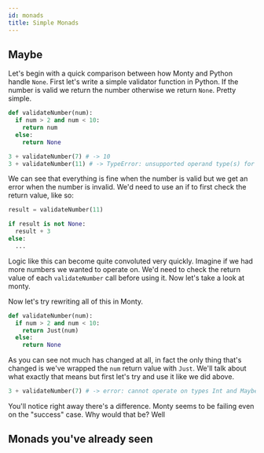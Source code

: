 ```yaml
---
id: monads
title: Simple Monads
---
```


## Maybe

Let's begin with a quick comparison between how Monty and Python handle `None`.
First let's write a simple validator function in Python. If the number is valid
we return the number otherwise we return `None`. Pretty simple. 

```python
def validateNumber(num):
  if num > 2 and num < 10:
    return num
  else:
    return None
```

```python
3 + validateNumber(7) # -> 10
3 + validateNumber(11) # -> TypeError: unsupported operand type(s) for +: 'int' and 'NoneType'
```

We can see that everything is fine when the number is valid but we get an error when the
number is invalid. We'd need to use an if to first check the return value, like so:

```python
result = validateNumber(11)

if result is not None:
  result + 3
else:
  ...
```

Logic like this can become quite convoluted very quickly. Imagine if we had more numbers
we wanted to operate on. We'd need to check the return value of each `validateNumber` call
before using it. Now let's take a look at monty.

Now let's try rewriting all of this in Monty.

```python
def validateNumber(num):
  if num > 2 and num < 10:
    return Just(num)
  else:
    return None
```

As you can see not much has changed at all, in fact the only thing that's changed is
we've wrapped the `num` return value with `Just`. We'll talk about what exactly that means
but first let's try and use it like we did above.

```python
3 + validateNumber(7) # -> error: cannot operate on types Int and Maybe
```

You'll notice right away there's a difference. Monty seems to be failing even on the "success"
case. Why would that be? Well

## Monads you've already seen

